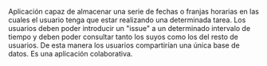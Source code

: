 Aplicación capaz de almacenar una serie de fechas o franjas horarias en las cuales el usuario tenga que estar realizando una determinada tarea. Los usuarios deben poder introducir un "issue" a un determinado intervalo de tiempo y deben poder consultar tanto los suyos como los del  resto de usuarios.  De esta manera los usuarios compartirían una única base de datos. Es una aplicación colaborativa.